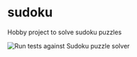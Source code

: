 # sudoku
Hobby project to solve sudoku puzzles

![Run tests against Sudoku puzzle solver](https://github.com/johnsibly/sudoku/workflows/Run%20tests%20against%20Sudoku%20puzzle%20solver/badge.svg)
